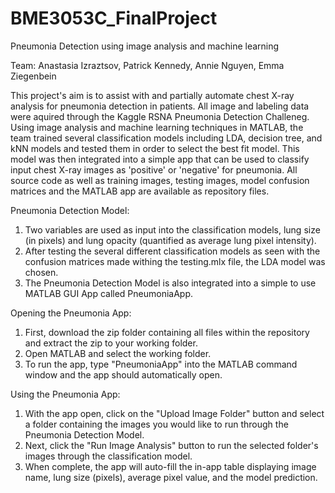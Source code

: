 # BME3053C_FinalProject
Pneumonia Detection using image analysis and machine learning

Team: Anastasia Izraztsov, Patrick Kennedy, Annie Nguyen, Emma Ziegenbein

This project's aim is to assist with and partially automate chest X-ray analysis for pneumonia detection in patients. All image and labeling data were aquired through the Kaggle RSNA Pneumonia Detection Challeneg. Using image analysis and machine learning techniques in MATLAB, the team trained several classification models including LDA, decision tree, and kNN models and tested them in order to select the best fit model. This model was then integrated into a simple app that can be used to classify input chest X-ray images as 'positive' or 'negative' for pneumonia. All source code as well as training images, testing images, model confusion matrices and the MATLAB app are available as repository files.

Pneumonia Detection Model:
  1. Two variables are used as input into the classification models, lung size (in pixels) and lung opacity (quantified as average lung pixel intensity).
  2. After testing the several different classification models as seen with the confusion matrices made withing the testing.mlx file, the LDA model was chosen.
  3. The Pneumonia Detection Model is also integrated into a simple to use MATLAB GUI App called PneumoniaApp.

Opening the Pneumonia App:
  1. First, download the zip folder containing all files within the repository and extract the zip to your working folder.
  2. Open MATLAB and select the working folder.
  3. To run the app, type "PneumoniaApp" into the MATLAB command window and the app should automatically open.

Using the Pneumonia App:
  1. With the app open, click on the "Upload Image Folder" button and select a folder containing the images you would like to run through the Pneumonia Detection Model.
  2. Next, click the "Run Image Analysis" button to run the selected folder's images through the classification model.
  3. When complete, the app will auto-fill the in-app table displaying image name, lung size (pixels), average pixel value, and the model prediction.
